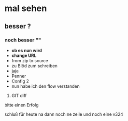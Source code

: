 # mal sehen 

## besser ?

### noch besser ""

- **ob es nun wird**
- **change URL**
- from zip to source
- zu Blöd zum schreiben
- jaja
- Penner
- Config 2
- nun habe ich den flow verstanden

1. GIT diff

bitte einen Erfolg


schluß für heute
na dann
noch ne zeile
und noch eine
v324
